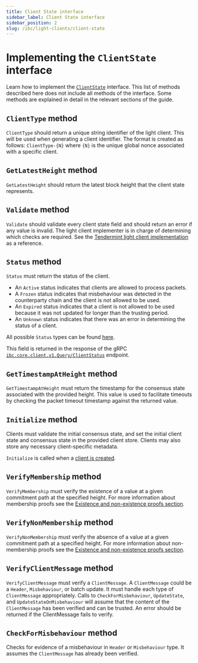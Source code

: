 ```yaml
---
title: Client State interface
sidebar_label: Client State interface
sidebar_position: 2
slug: /ibc/light-clients/client-state
---
```



# Implementing the `ClientState` interface

Learn how to implement the [`ClientState`](https://github.com/cosmos/ibc-go/blob/v7.0.0/modules/core/exported/client.go#L36) interface. This list of methods described here does not include all methods of the interface. Some methods are explained in detail in the relevant sections of the guide.

## `ClientType` method

`ClientType` should return a unique string identifier of the light client. This will be used when generating a client identifier.
The format is created as follows: `ClientType-{N}` where `{N}` is the unique global nonce associated with a specific client.

## `GetLatestHeight` method

`GetLatestHeight` should return the latest block height that the client state represents.

## `Validate` method

`Validate` should validate every client state field and should return an error if any value is invalid. The light client
implementer is in charge of determining which checks are required. See the [Tendermint light client implementation](https://github.com/cosmos/ibc-go/blob/v7.0.0/modules/light-clients/07-tendermint/client_state.go#L111) as a reference.

## `Status` method

`Status` must return the status of the client.

- An `Active` status indicates that clients are allowed to process packets.
- A `Frozen` status indicates that misbehaviour was detected in the counterparty chain and the client is not allowed to be used.
- An `Expired` status indicates that a client is not allowed to be used because it was not updated for longer than the trusting period.
- An `Unknown` status indicates that there was an error in determining the status of a client.

All possible `Status` types can be found [here](https://github.com/cosmos/ibc-go/blob/v7.0.0/modules/core/exported/client.go#L22-L32).

This field is returned in the response of the gRPC [`ibc.core.client.v1.Query/ClientStatus`](https://github.com/cosmos/ibc-go/blob/v7.0.0/modules/core/02-client/types/query.pb.go#L665) endpoint.

## `GetTimestampAtHeight` method

`GetTimestampAtHeight` must return the timestamp for the consensus state associated with the provided height.
This value is used to facilitate timeouts by checking the packet timeout timestamp against the returned value.

## `Initialize` method

Clients must validate the initial consensus state, and set the initial client state and consensus state in the provided client store.
Clients may also store any necessary client-specific metadata.

`Initialize` is called when a [client is created](https://github.com/cosmos/ibc-go/blob/v7.0.0/modules/core/02-client/keeper/client.go#L30).

## `VerifyMembership` method

`VerifyMembership` must verify the existence of a value at a given commitment path at the specified height. For more information about membership proofs
see the [Existence and non-existence proofs section](06-proofs.md).

## `VerifyNonMembership` method

`VerifyNonMembership` must verify the absence of a value at a given commitment path at a specified height. For more information about non-membership proofs
see the [Existence and non-existence proofs section](06-proofs.md).

## `VerifyClientMessage` method

`VerifyClientMessage` must verify a `ClientMessage`. A `ClientMessage` could be a `Header`, `Misbehaviour`, or batch update.
It must handle each type of `ClientMessage` appropriately. Calls to `CheckForMisbehaviour`, `UpdateState`, and `UpdateStateOnMisbehaviour`
will assume that the content of the `ClientMessage` has been verified and can be trusted. An error should be returned
if the ClientMessage fails to verify.

## `CheckForMisbehaviour` method

Checks for evidence of a misbehaviour in `Header` or `Misbehaviour` type. It assumes the `ClientMessage`
has already been verified.
